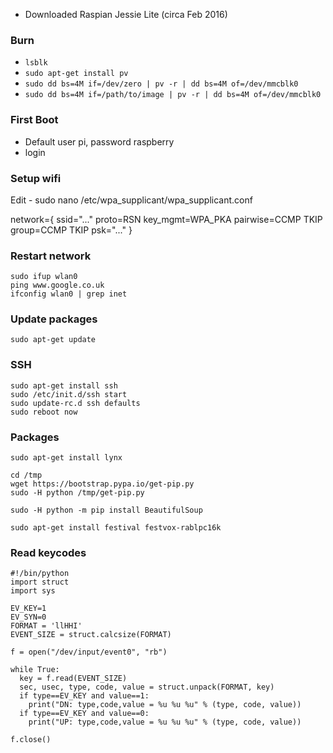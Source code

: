 * Downloaded Raspian Jessie Lite (circa Feb 2016)

### Burn

* ```lsblk```
* ```sudo apt-get install pv```
* ```sudo dd bs=4M if=/dev/zero | pv -r | dd bs=4M of=/dev/mmcblk0```
* ```sudo dd bs=4M if=/path/to/image | pv -r | dd bs=4M of=/dev/mmcblk0```

### First Boot

* Default user pi, password raspberry
* login

### Setup wifi

Edit - sudo nano /etc/wpa_supplicant/wpa_supplicant.conf

network={
  ssid="..."
  proto=RSN
  key_mgmt=WPA_PKA
  pairwise=CCMP TKIP
  group=CCMP TKIP
  psk="..."
}

### Restart network

    sudo ifup wlan0
    ping www.google.co.uk
    ifconfig wlan0 | grep inet

### Update packages

    sudo apt-get update

### SSH

    sudo apt-get install ssh
    sudo /etc/init.d/ssh start
    sudo update-rc.d ssh defaults
    sudo reboot now

### Packages

    sudo apt-get install lynx
    
    cd /tmp
    wget https://bootstrap.pypa.io/get-pip.py
    sudo -H python /tmp/get-pip.py
    
    sudo -H python -m pip install BeautifulSoup

    sudo apt-get install festival festvox-rablpc16k

### Read keycodes

```
#!/bin/python
import struct
import sys

EV_KEY=1
EV_SYN=0
FORMAT = 'llHHI'
EVENT_SIZE = struct.calcsize(FORMAT)

f = open("/dev/input/event0", "rb")

while True:
  key = f.read(EVENT_SIZE)
  sec, usec, type, code, value = struct.unpack(FORMAT, key)
  if type==EV_KEY and value==1:
    print("DN: type,code,value = %u %u %u" % (type, code, value))
  if type==EV_KEY and value==0:
    print("UP: type,code,value = %u %u %u" % (type, code, value))

f.close()
```
